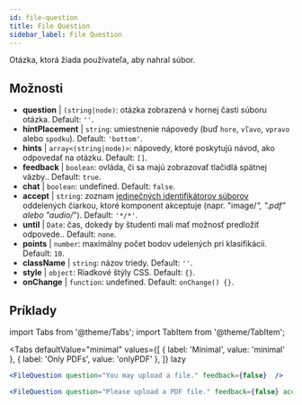 ```yaml
---
id: file-question 
title: File Question
sidebar_label: File Question
---
```


Otázka, ktorá žiada používateľa, aby nahral súbor.

## Možnosti

* __question__ | `(string|node)`: otázka zobrazená v hornej časti súboru otázka. Default: `''`.
* __hintPlacement__ | `string`: umiestnenie nápovedy (buď `hore`, `vľavo`, `vpravo` alebo `spodku`). Default: `'bottom'`.
* __hints__ | `array<(string|node)>`: nápovedy, ktoré poskytujú návod, ako odpovedať na otázku. Default: `[]`.
* __feedback__ | `boolean`: ovláda, či sa majú zobrazovať tlačidlá spätnej väzby.. Default: `true`.
* __chat__ | `boolean`: undefined. Default: `false`.
* __accept__ | `string`: zoznam [jedinečných identifikátorov súborov](https://developer.mozilla.org/en-US/docs/Web/HTML/Element/input/file#unique_file_type_specifiers) oddelených čiarkou, ktoré komponent akceptuje (napr. "image/*", ".pdf" alebo "audio/*"). Default: `'*/*'`.
* __until__ | `Date`: čas, dokedy by študenti mali mať možnosť predložiť odpovede.. Default: `none`.
* __points__ | `number`: maximálny počet bodov udelených pri klasifikácii. Default: `10`.
* __className__ | `string`: názov triedy. Default: `''`.
* __style__ | `object`: Riadkové štýly CSS. Default: `{}`.
* __onChange__ | `function`: undefined. Default: `onChange() {}`.


## Príklady

import Tabs from '@theme/Tabs';
import TabItem from '@theme/TabItem';

<Tabs
    defaultValue="minimal"
    values={[
        { label: 'Minimal', value: 'minimal' },
        { label: 'Only PDFs', value: 'onlyPDF' },
    ]}
    lazy
>

<TabItem value="minimal">

```jsx live
<FileQuestion question="You may upload a file." feedback={false}  />
```
</TabItem>

<TabItem value="onlyPDF">

```jsx live
<FileQuestion question="Please upload a PDF file." feedback={false} accept=".pdf" />
```

</TabItem>

</Tabs>
